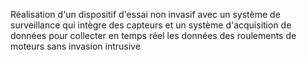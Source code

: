 Réalisation d'un dispositif d'essai non invasif avec un système de surveillance qui intègre des capteurs et 
un système d'acquisition de données pour collecter en temps réel les données des roulements de moteurs 
sans invasion intrusive

